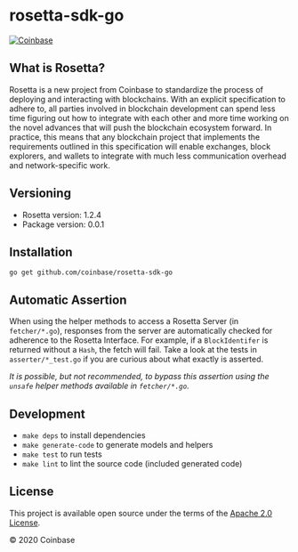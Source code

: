 # rosetta-sdk-go

[![Coinbase](https://circleci.com/gh/coinbase/rosetta-sdk-go/tree/master.svg?style=svg)](https://circleci.com/gh/coinbase/rosetta-sdk-go/tree/master)

## What is Rosetta?
Rosetta is a new project from Coinbase to standardize the process
of deploying and interacting with blockchains. With an explicit
specification to adhere to, all parties involved in blockchain
development can spend less time figuring out how to integrate
with each other and more time working on the novel advances that
will push the blockchain ecosystem forward. In practice, this means
that any blockchain project that implements the requirements outlined
in this specification will enable exchanges, block explorers,
and wallets to integrate with much less communication overhead
and network-specific work.

## Versioning
- Rosetta version: 1.2.4
- Package version: 0.0.1

## Installation

```shell
go get github.com/coinbase/rosetta-sdk-go
```

## Automatic Assertion
When using the helper methods to access a Rosetta Server (in `fetcher/*.go`),
responses from the server are automatically checked for adherence to
the Rosetta Interface. For example, if a `BlockIdentifer` is returned without a
`Hash`, the fetch will fail. Take a look at the tests in `asserter/*_test.go`
if you are curious about what exactly is asserted.

_It is possible, but not recommended, to bypass this assertion using the
`unsafe` helper methods available in `fetcher/*.go`._

## Development
* `make deps` to install dependencies
* `make generate-code` to generate models and helpers
* `make test` to run tests
* `make lint` to lint the source code (included generated code)

## License
This project is available open source under the terms of the [Apache 2.0 License](https://opensource.org/licenses/Apache-2.0).

© 2020 Coinbase
